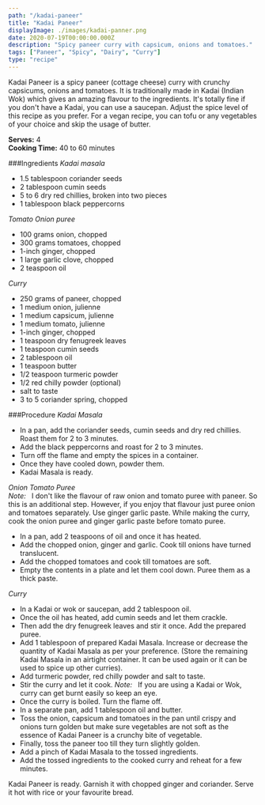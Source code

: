 ```yaml
---
path: "/kadai-paneer"
title: "Kadai Paneer"
displayImage: ./images/kadai-panner.png
date: 2020-07-19T00:00:00.000Z
description: "Spicy paneer curry with capsicum, onions and tomatoes."
tags: ["Paneer", "Spicy", "Dairy", "Curry"]
type: "recipe"
---
```


Kadai Paneer is a spicy paneer (cottage cheese) curry with crunchy capsicums, onions and tomatoes. It is traditionally made in Kadai (Indian Wok) which gives an amazing flavour to the ingredients. It's totally fine if you don't have a Kadai, you can use a saucepan. Adjust the spice level of this recipe as you prefer. For a vegan recipe, you can tofu or any vegetables of your choice and skip the usage of butter.

**Serves:** 4\
**Cooking Time:** 40 to 60 minutes

###Ingredients
*Kadai masala*
- 1.5 tablespoon coriander seeds
- 2 tablespoon cumin seeds
- 5 to 6 dry red chillies, broken into two pieces
- 1 tablespoon black peppercorns

*Tomato Onion puree*
- 100 grams onion, chopped
- 300 grams tomatoes, chopped
- 1-inch ginger, chopped
- 1 large garlic clove, chopped
- 2 teaspoon oil

*Curry*
- 250 grams of paneer, chopped
- 1 medium onion, julienne
- 1 medium capsicum, julienne
- 1 medium tomato, julienne
- 1-inch ginger, chopped
- 1 teaspoon dry fenugreek leaves
- 1 teaspoon cumin seeds
- 2 tablespoon oil
- 1 teaspoon butter
- 1/2 teaspoon turmeric powder
- 1/2 red chilly powder (optional)
- salt to taste
- 3 to 5 coriander spring, chopped


###Procedure
*Kadai Masala*
- In a pan, add the coriander seeds, cumin seeds and dry red chillies. Roast them for 2 to 3 minutes. 
- Add the black peppercorns and roast for 2 to 3 minutes.
- Turn off the flame and empty the spices in a container. 
- Once they have cooled down, powder them. 
- Kadai Masala is ready.

*Onion Tomato Puree*\
*Note:* &nbsp; I don't like the flavour of raw onion and tomato puree with paneer. So this is an additional step. However, if you enjoy that flavour just puree onion and tomatoes separately. Use ginger garlic paste. While making the curry, cook the onion puree and ginger garlic paste before tomato puree. 
- In a pan, add 2 teaspoons of oil and once it has heated. 
- Add the chopped onion, ginger and garlic. Cook till onions have turned translucent. 
- Add the chopped tomatoes and cook till tomatoes are soft. 
- Empty the contents in a plate and let them cool down. Puree them as a thick paste.

*Curry*
- In a Kadai or wok or saucepan, add 2 tablespoon oil. 
- Once the oil has heated, add cumin seeds and let them crackle. 
- Then add the dry fenugreek leaves and stir it once. Add the prepared puree. 
- Add 1 tablespoon of prepared Kadai Masala. Increase or decrease the quantity of Kadai Masala as per your preference. (Store the remaining Kadai Masala in an airtight container. It can be used again or it can be used to spice up other curries).
- Add turmeric powder, red chilly powder and salt to taste. 
- Stir the curry and let it cook. *Note:* &nbsp; If you are using a Kadai or Wok, curry can get burnt easily so keep an eye. 
- Once the curry is boiled. Turn the flame off.
- In a separate pan, add 1 tablespoon oil and butter. 
- Toss the onion, capsicum and tomatoes in the pan until crispy and onions turn golden but make sure vegetables are not soft as the essence of Kadai Paneer is a crunchy bite of vegetable. 
- Finally, toss the paneer too till they turn slightly golden. 
- Add a pinch of Kadai Masala to the tossed ingredients. 
- Add the tossed ingredients to the cooked curry and reheat for a few minutes.

Kadai Paneer is ready. Garnish it with chopped ginger and coriander. Serve it hot with rice or your favourite bread.